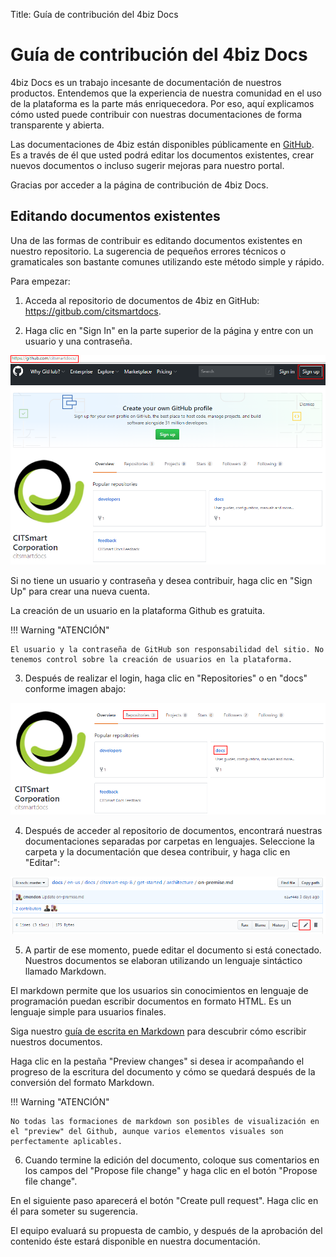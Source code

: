 Title: Guía de contribución del 4biz Docs

# Guía de contribución del 4biz Docs

4biz Docs es un trabajo incesante de documentación de nuestros productos. Entendemos que la experiencia de nuestra comunidad en el uso de la plataforma es la parte más enriquecedora. Por eso, aquí explicamos cómo usted puede contribuir con nuestras documentaciones de forma transparente y abierta.

Las documentaciones de 4biz están disponibles públicamente en [GitHub](https://github.com/citsmartdocs/). Es a través de él que usted podrá editar los documentos existentes, crear nuevos documentos o incluso sugerir mejoras para nuestro portal.

Gracias por acceder a la página de contribución de 4biz Docs.

## Editando documentos existentes

 

Una de las formas de contribuir es editando documentos existentes en nuestro repositorio. La sugerencia de pequeños errores técnicos o gramaticales son bastante comunes utilizando este método simple y rápido.

Para empezar:

 

1) Acceda al repositorio de documentos de 4biz en GitHub: https://gitbub.com/citsmartdocs.

2) Haga clic en "Sign In" en la parte superior de la página y entre con un usuario y una contraseña.

 

![Screenshot](images/contribution-signin.png)

 

 

Si no tiene un usuario y contraseña y desea contribuir, haga clic en "Sign Up" para crear una nueva cuenta.

La creación de un usuario en la plataforma Github es gratuita.

 

!!! Warning "ATENCIÓN"

 

    El usuario y la contraseña de GitHub son responsabilidad del sitio. No tenemos control sobre la creación de usuarios en la plataforma.

 

3) Después de realizar el login, haga clic en "Repositories" o en "docs" conforme imagen abajo:

 

![Screenshot](images/contribution-repositories.png)

 

4) Después de acceder al repositorio de documentos, encontrará nuestras documentaciones separadas por carpetas en lenguajes. Seleccione la carpeta y la documentación que desea contribuir, y haga clic en "Editar":

 

![Screenshot](images/contribution-edit-files.png)

 

5) A partir de ese momento, puede editar el documento si está conectado. Nuestros documentos se elaboran utilizando un lenguaje sintáctico llamado Markdown.

El markdown permite que los usuarios sin conocimientos en lenguaje de programación puedan escribir documentos en formato HTML. Es un lenguaje simple para usuarios finales.

Siga nuestro [guía de escrita en Markdown](https://docs.run2biz.com/es-es/markdown.html) para descubrir cómo escribir nuestros documentos.

 

Haga clic en la pestaña "Preview changes" si desea ir acompañando el progreso de la escritura del documento y cómo se quedará después de la conversión del formato Markdown.

 

!!! Warning "ATENCIÓN"

 

    No todas las formaciones de markdown son posibles de visualización en el "preview" del Github, aunque varios elementos visuales son perfectamente aplicables.

               

6) Cuando termine la edición del documento, coloque sus comentarios en los campos del "Propose file change" y haga clic en el botón "Propose file change".

En el siguiente paso aparecerá el botón "Create pull request". Haga clic en él para someter su sugerencia.

 

El equipo evaluará su propuesta de cambio, y después de la aprobación del contenido éste estará disponible en nuestra documentación.

 
